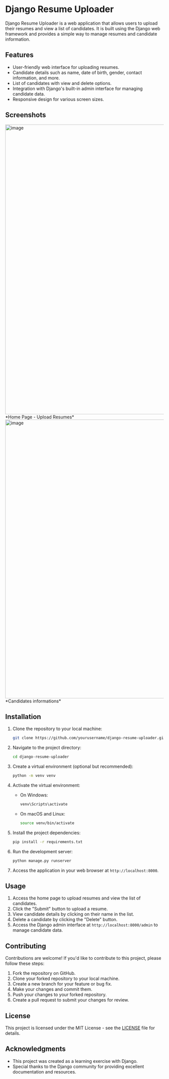 # Django Resume Uploader

Django Resume Uploader is a web application that allows users to upload their resumes and view a list of candidates. It is built using the Django web framework and provides a simple way to manage resumes and candidate information.

## Features

- User-friendly web interface for uploading resumes.
- Candidate details such as name, date of birth, gender, contact information, and more.
- List of candidates with view and delete options.
- Integration with Django's built-in admin interface for managing candidate data.
- Responsive design for various screen sizes.

## Screenshots


<img width="922" alt="image" src="https://github.com/SuryaPratap2542/Resume-Uploader/assets/89827931/d3924bcc-5483-4dec-9405-7577057ba473">
*Home Page - Upload Resumes*

<img width="887" alt="image" src="https://github.com/SuryaPratap2542/Resume-Uploader/assets/89827931/8114c052-76d5-46b2-9a8b-b268225fb06b">
*Candidates informations*

## Installation

1. Clone the repository to your local machine:

   ```bash
   git clone https://github.com/yourusername/django-resume-uploader.git
   ```

2. Navigate to the project directory:

   ```bash
   cd django-resume-uploader
   ```

3. Create a virtual environment (optional but recommended):

   ```bash
   python -m venv venv
   ```

4. Activate the virtual environment:

   - On Windows:

     ```bash
     venv\Scripts\activate
     ```

   - On macOS and Linux:

     ```bash
     source venv/bin/activate
     ```

5. Install the project dependencies:

   ```bash
   pip install -r requirements.txt
   ```

6. Run the development server:

   ```bash
   python manage.py runserver
   ```

7. Access the application in your web browser at `http://localhost:8000`.

## Usage

1. Access the home page to upload resumes and view the list of candidates.
2. Click the "Submit" button to upload a resume.
3. View candidate details by clicking on their name in the list.
4. Delete a candidate by clicking the "Delete" button.
5. Access the Django admin interface at `http://localhost:8000/admin` to manage candidate data.

## Contributing

Contributions are welcome! If you'd like to contribute to this project, please follow these steps:

1. Fork the repository on GitHub.
2. Clone your forked repository to your local machine.
3. Create a new branch for your feature or bug fix.
4. Make your changes and commit them.
5. Push your changes to your forked repository.
6. Create a pull request to submit your changes for review.

## License

This project is licensed under the MIT License - see the [LICENSE](LICENSE) file for details.

## Acknowledgments

- This project was created as a learning exercise with Django.
- Special thanks to the Django community for providing excellent documentation and resources.

